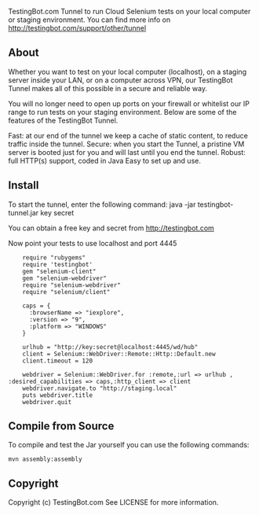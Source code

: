 TestingBot.com Tunnel to run Cloud Selenium tests on your local computer or staging environment.
You can find more info on http://testingbot.com/support/other/tunnel

About
-------

Whether you want to test on your local computer (localhost), on a staging server inside your LAN, or on a computer across VPN, our TestingBot Tunnel makes all of this possible in a secure and reliable way.

You will no longer need to open up ports on your firewall or whitelist our IP range to run tests on your staging environment. 
Below are some of the features of the TestingBot Tunnel.

Fast: at our end of the tunnel we keep a cache of static content, to reduce traffic inside the tunnel.
Secure: when you start the Tunnel, a pristine VM server is booted just for you and will last until you end the tunnel.
Robust: full HTTP(s) support, coded in Java
Easy to set up and use.

Install
-------

To start the tunnel, enter the following command:
    java -jar testingbot-tunnel.jar key secret

You can obtain a free key and secret from http://testingbot.com

Now point your tests to use localhost and port 4445

		require "rubygems"  
		require 'testingbot'   
		gem "selenium-client"  
		gem "selenium-webdriver"  
		require "selenium-webdriver"   
		require "selenium/client"  
  
		caps = {  
		  :browserName => "iexplore",  
		  :version => "9",  
		  :platform => "WINDOWS"  
		}  
  
		urlhub = "http://key:secret@localhost:4445/wd/hub"  
		client = Selenium::WebDriver::Remote::Http::Default.new  
		client.timeout = 120  
  
		webdriver = Selenium::WebDriver.for :remote,:url => urlhub , :desired_capabilities => caps,:http_client => client  
		webdriver.navigate.to "http://staging.local"  
		puts webdriver.title  
		webdriver.quit

Compile from Source
-------------------

To compile and test the Jar yourself you can use the following commands:

    mvn assembly:assembly

Copyright
---------

Copyright (c) TestingBot.com
See LICENSE for more information.
